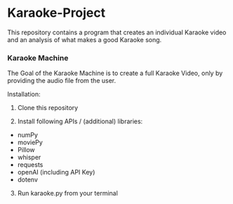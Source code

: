 # Karaoke-Project

This repository contains a program that creates an individual Karaoke video and an analysis of what makes a good Karaoke song.

### Karaoke Machine

The Goal of the Karaoke Machine is to create a full Karaoke Video, only by providing the audio file from the user.

Installation:

1. Clone this repository

2. Install following APIs / (additional) libraries:

- numPy
- moviePy
- Pillow
- whisper
- requests
- openAI (including API Key)
- dotenv

3. Run karaoke.py from your terminal
